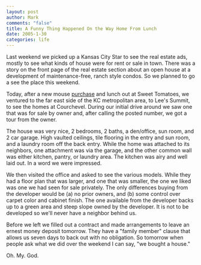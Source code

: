 ```yaml
--- 
layout: post
author: Mark
comments: "false"
title: A Funny Thing Happened On the Way Home From Lunch
date: 2005-1-30
categories: life
---
```

Last weekend we picked up a Kansas City Star to see the real estate ads, mostly to see what kinds of house were for rent or sale in town. There was a story on the front page of the real estate section about an open house at a development of maintenance-free, ranch style condos. So we planned to go a see the place this weekend.

Today, after a new mouse <a href="http://www.zanshin.net/blogs/000550.html" title="Bluetooth Mouse Hunt">purchase</a> and lunch out at Sweet Tomatoes, we ventured to the far east side of the KC metropolitan area, to Lee's Summit, to see the homes at Courchevel. During our initial drive around we saw one that was for sale by owner and, after calling the posted number, we got a tour from the owner.

The house was very nice, 2 bedrooms, 2 baths, a den/office, sun room, and 2 car garage. High vaulted ceilings, tile flooring in the entry and sun room, and a laundry room off the back entry. While the home was attached to its neighbors, one attachment was via the garage, and the other common wall was either kitchen, pantry, or laundry area. The kitchen was airy and well laid out. In a word we were impressed.

We then visited the office and asked to see the various models. While they had a floor plan that was larger, and one that was smaller, the one we liked was one we had seen for sale privately. The only differences buying from the developer would be (a) no prior owners, and (b) some control over carpet color and cabinet finish. The one available from the developer backs up to a green area and steep slope owned by the developer. It is not to be developed so we'll never have a neighbor behind us.

Before we left we filled out a contract and made arrangements to leave an ernest money deposit tomorrow. They have a "family member" clause that allows us seven days to back out with no obligation. So tomorrow when people ask what we did over the weekend I can say, "we bought a house."

Oh. My. God.
